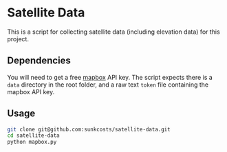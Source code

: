 # Satellite Data

This is a script for collecting satellite data (including elevation data) for this project.

## Dependencies

You will need to get a free [mapbox](https://www.mapbox.com/) API key. The script expects there is a `data` directory in the root folder, and a raw text `token` file containing the mapbox API key.


## Usage

```bash
git clone git@github.com:sunkcosts/satellite-data.git
cd satellite-data
python mapbox.py
```

